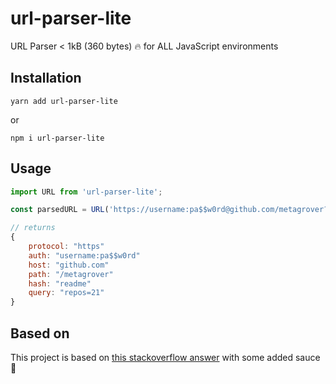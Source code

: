 # url-parser-lite
URL Parser < 1kB (360 bytes) :fire: for ALL JavaScript environments

## Installation

```
yarn add url-parser-lite
```

or 

```
npm i url-parser-lite
```

## Usage

```js
import URL from 'url-parser-lite';

const parsedURL = URL('https://username:pa$$w0rd@github.com/metagrover?repos=21#readme');

// returns
{
    protocol: "https"
    auth: "username:pa$$w0rd"
    host: "github.com"
    path: "/metagrover"
    hash: "readme"
    query: "repos=21"
}
```

## Based on

This project is based on [this stackoverflow answer](https://stackoverflow.com/a/6168286/5010845) with some added sauce :lollipop:
